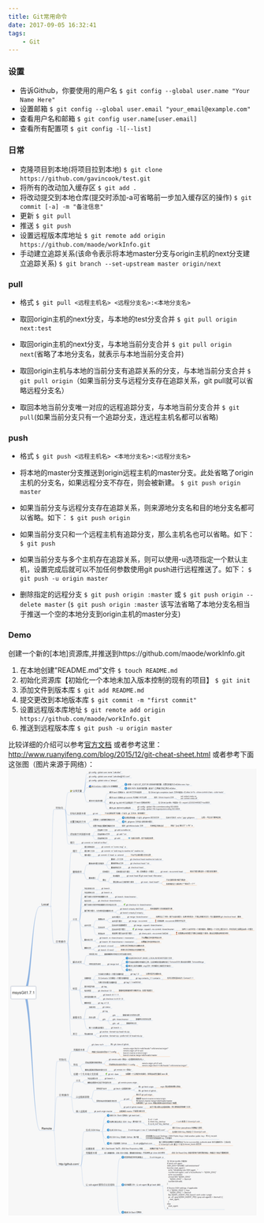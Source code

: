```yaml
---
title: Git常用命令
date: 2017-09-05 16:32:41
tags:
	- Git
---
```

### 设置

- 告诉Github，你要使用的用户名
`$ git config --global user.name "Your Name Here"`
- 设置邮箱 
`$ git config --global user.email "your_email@example.com"`
- 查看用户名和邮箱
`$ git config user.name[user.email]`
- 查看所有配置项
`$ git config -l[--list]`

<!-- more -->

### 日常

- 克隆项目到本地(将项目拉到本地)
`$ git clone https://github.com/gavincook/test.git`
- 将所有的改动加入缓存区
`$ git add .`
- 将改动提交到本地仓库(提交时添加-a可省略前一步加入缓存区的操作)
`$ git commit [-a] -m "备注信息"`
- 更新
`$ git pull`
- 推送
`$ git push`
- 设置远程版本库地址
`$ git remote add origin https://github.com/maode/workInfo.git`
- 手动建立追踪关系(该命令表示将本地master分支与origin主机的next分支建立追踪关系)
`$ git branch --set-upstream master origin/next`

### pull

- 格式
`$ git pull <远程主机名> <远程分支名>:<本地分支名>`

- 取回origin主机的next分支，与本地的test分支合并
`$ git pull origin next:test`

- 取回origin主机的next分支，与本地当前分支合并
`$ git pull origin next`(省略了本地分支名，就表示与本地当前分支合并)

- 取回origin主机与本地的当前分支有追踪关系的分支，与本地当前分支合并
`$ git pull origin`（如果当前分支与远程分支存在追踪关系，git pull就可以省略远程分支名）

- 取回本地当前分支唯一对应的远程追踪分支，与本地当前分支合并
`$ git pull`(如果当前分支只有一个追踪分支，连远程主机名都可以省略)

### push 

- 格式
`$ git push <远程主机名> <本地分支名>:<远程分支名>`

- 将本地的master分支推送到origin远程主机的master分支。此处省略了origin主机的分支名，如果远程分支不存在，则会被新建。
`$ git push origin master`

- 如果当前分支与远程分支存在追踪关系，则来源地分支名和目的地分支名都可以省略。如下：
`$ git push origin`

- 如果当前分支只和一个远程主机有追踪分支，那么主机名也可以省略。如下：
`$ git push`

- 如果当前分支与多个主机存在追踪关系，则可以使用-u选项指定一个默认主机，设置完成后就可以不加任何参数使用git push进行远程推送了。如下：
`$ git push -u origin master`

- 删除指定的远程分支
`$ git push origin :master` 或 `$ git push origin --delete master`
(`$ git push origin :master` 该写法省略了本地分支名相当于推送一个空的本地分支到origin主机的master分支)



### Demo
创建一个新的[本地]资源库,并推送到https://github.com/maode/workInfo.git

1. 在本地创建"README.md"文件
`$ touch README.md`
2. 初始化资源库【初始化一个本地未加入版本控制的现有的项目】
`$ git init`
3. 添加文件到版本库
`$ git add README.md`
4. 提交更改到本地版本库
`$ git commit -m "first commit"`
5. 设置远程版本库地址
`$ git remote add origin https://github.com/maode/workInfo.git`
6. 推送到远程版本库
`$ git push -u origin master`

比较详细的介绍可以参考[官方文档](https://git-scm.com/book/zh/v2)
或者参考这里：http://www.ruanyifeng.com/blog/2015/12/git-cheat-sheet.html
或者参考下面这张图（图片来源于网络）：
![git命令拓普图](https://raw.githubusercontent.com/maode/docs/master/git%E5%91%BD%E4%BB%A4%E6%8B%93%E6%99%AE%E5%9B%BE.png)
